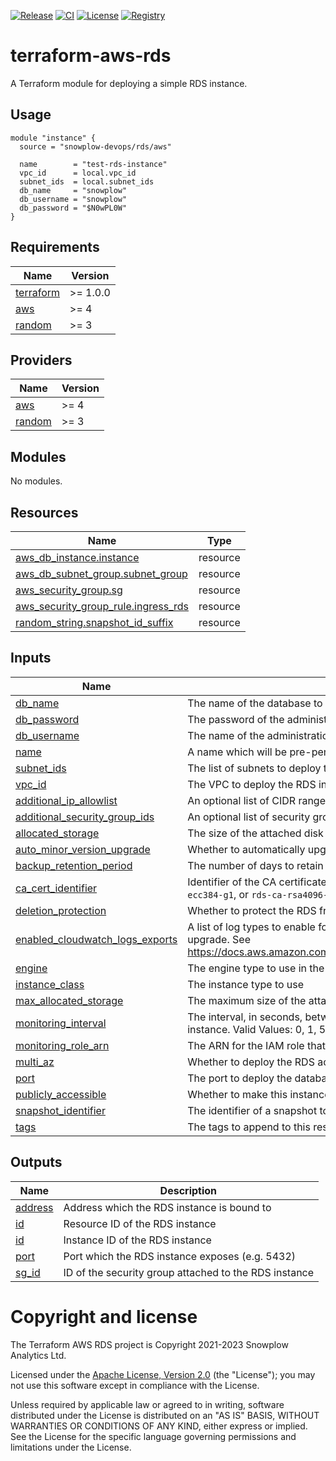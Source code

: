 [![Release][release-image]][release] [![CI][ci-image]][ci] [![License][license-image]][license] [![Registry][registry-image]][registry]

# terraform-aws-rds

A Terraform module for deploying a simple RDS instance.

## Usage

```hcl
module "instance" {
  source = "snowplow-devops/rds/aws"

  name        = "test-rds-instance"
  vpc_id      = local.vpc_id
  subnet_ids  = local.subnet_ids
  db_name     = "snowplow"
  db_username = "snowplow"
  db_password = "$N0wPL0W"
}
```

## Requirements

| Name | Version |
|------|---------|
| <a name="requirement_terraform"></a> [terraform](#requirement\_terraform) | >= 1.0.0 |
| <a name="requirement_aws"></a> [aws](#requirement\_aws) | >= 4 |
| <a name="requirement_random"></a> [random](#requirement\_random) | >= 3 |

## Providers

| Name | Version |
|------|---------|
| <a name="provider_aws"></a> [aws](#provider\_aws) | >= 4 |
| <a name="provider_random"></a> [random](#provider\_random) | >= 3 |

## Modules

No modules.

## Resources

| Name | Type |
|------|------|
| [aws_db_instance.instance](https://registry.terraform.io/providers/hashicorp/aws/latest/docs/resources/db_instance) | resource |
| [aws_db_subnet_group.subnet_group](https://registry.terraform.io/providers/hashicorp/aws/latest/docs/resources/db_subnet_group) | resource |
| [aws_security_group.sg](https://registry.terraform.io/providers/hashicorp/aws/latest/docs/resources/security_group) | resource |
| [aws_security_group_rule.ingress_rds](https://registry.terraform.io/providers/hashicorp/aws/latest/docs/resources/security_group_rule) | resource |
| [random_string.snapshot_id_suffix](https://registry.terraform.io/providers/hashicorp/random/latest/docs/resources/string) | resource |

## Inputs

| Name | Description | Type | Default | Required |
|------|-------------|------|---------|:--------:|
| <a name="input_db_name"></a> [db\_name](#input\_db\_name) | The name of the database to create | `string` | n/a | yes |
| <a name="input_db_password"></a> [db\_password](#input\_db\_password) | The password of the administration user to create | `string` | n/a | yes |
| <a name="input_db_username"></a> [db\_username](#input\_db\_username) | The name of the administration user to create | `string` | n/a | yes |
| <a name="input_name"></a> [name](#input\_name) | A name which will be pre-pended to the resources created | `string` | n/a | yes |
| <a name="input_subnet_ids"></a> [subnet\_ids](#input\_subnet\_ids) | The list of subnets to deploy the RDS instance across | `list(string)` | n/a | yes |
| <a name="input_vpc_id"></a> [vpc\_id](#input\_vpc\_id) | The VPC to deploy the RDS instance within | `string` | n/a | yes |
| <a name="input_additional_ip_allowlist"></a> [additional\_ip\_allowlist](#input\_additional\_ip\_allowlist) | An optional list of CIDR ranges to allow traffic from | `list(any)` | `[]` | no |
| <a name="input_additional_security_group_ids"></a> [additional\_security\_group\_ids](#input\_additional\_security\_group\_ids) | An optional list of security groups to attach to the RDS instance | `list(any)` | `[]` | no |
| <a name="input_allocated_storage"></a> [allocated\_storage](#input\_allocated\_storage) | The size of the attached disk in GB | `number` | `10` | no |
| <a name="input_auto_minor_version_upgrade"></a> [auto\_minor\_version\_upgrade](#input\_auto\_minor\_version\_upgrade) | Whether to automatically upgrade minor versions | `bool` | `true` | no |
| <a name="input_backup_retention_period"></a> [backup\_retention\_period](#input\_backup\_retention\_period) | The number of days to retain backups | `number` | `7` | no |
| <a name="input_ca_cert_identifier"></a> [ca\_cert\_identifier](#input\_ca\_cert\_identifier) | Identifier of the CA certificate for the DB instance. Example: `rds-ca-2019`, `rds-ca-rsa2048-g1`, `rds-ca-ecc384-g1`, or `rds-ca-rsa4096-g1`. | `string` | `"rds-ca-2019"` | no |
| <a name="input_deletion_protection"></a> [deletion\_protection](#input\_deletion\_protection) | Whether to protect the RDS from accidental termination | `bool` | `false` | no |
| <a name="input_enabled_cloudwatch_logs_exports"></a> [enabled\_cloudwatch\_logs\_exports](#input\_enabled\_cloudwatch\_logs\_exports) | A list of log types to enable for exporting to CloudWatch Logs. Valid values for postgres are: postgresql and upgrade. See https://docs.aws.amazon.com/AmazonRDS/latest/UserGuide/USER_LogAccess.Concepts.PostgreSQL.html. | `list(string)` | `[]` | no |
| <a name="input_engine"></a> [engine](#input\_engine) | The engine type to use in the RDS instance | `string` | `"postgres"` | no |
| <a name="input_instance_class"></a> [instance\_class](#input\_instance\_class) | The instance type to use | `string` | `"db.t3.micro"` | no |
| <a name="input_max_allocated_storage"></a> [max\_allocated\_storage](#input\_max\_allocated\_storage) | The maximum size of the attached disk in GB - if set higher than allocated\_storage will enable auto-scaling | `number` | `0` | no |
| <a name="input_monitoring_interval"></a> [monitoring\_interval](#input\_monitoring\_interval) | The interval, in seconds, between points when Enhanced Monitoring metrics are collected for the DB instance. Valid Values: 0, 1, 5, 10, 15, 30, 60. | `number` | `0` | no |
| <a name="input_monitoring_role_arn"></a> [monitoring\_role\_arn](#input\_monitoring\_role\_arn) | The ARN for the IAM role that permits RDS to send enhanced monitoring metrics to CloudWatch Logs. | `string` | `""` | no |
| <a name="input_multi_az"></a> [multi\_az](#input\_multi\_az) | Whether to deploy the RDS across multiple availability zones | `bool` | `false` | no |
| <a name="input_port"></a> [port](#input\_port) | The port to deploy the database on | `number` | `5432` | no |
| <a name="input_publicly_accessible"></a> [publicly\_accessible](#input\_publicly\_accessible) | Whether to make this instance accessible over the internet | `bool` | `false` | no |
| <a name="input_snapshot_identifier"></a> [snapshot\_identifier](#input\_snapshot\_identifier) | The identifier of a snapshot to restore from | `string` | `""` | no |
| <a name="input_tags"></a> [tags](#input\_tags) | The tags to append to this resource | `map(string)` | `{}` | no |

## Outputs

| Name | Description |
|------|-------------|
| <a name="output_address"></a> [address](#output\_address) | Address which the RDS instance is bound to |
| <a name="output_id"></a> [id](#output\_id) | Resource ID of the RDS instance |
| <a name="output_identifier"></a> [id](#output\_identifier) | Instance ID of the RDS instance |
| <a name="output_port"></a> [port](#output\_port) | Port which the RDS instance exposes (e.g. 5432) |
| <a name="output_sg_id"></a> [sg\_id](#output\_sg\_id) | ID of the security group attached to the RDS instance |

# Copyright and license

The Terraform AWS RDS project is Copyright 2021-2023 Snowplow Analytics Ltd.

Licensed under the [Apache License, Version 2.0][license] (the "License");
you may not use this software except in compliance with the License.

Unless required by applicable law or agreed to in writing, software
distributed under the License is distributed on an "AS IS" BASIS,
WITHOUT WARRANTIES OR CONDITIONS OF ANY KIND, either express or implied.
See the License for the specific language governing permissions and
limitations under the License.

[release]: https://github.com/snowplow-devops/terraform-aws-rds/releases/latest
[release-image]: https://img.shields.io/github/v/release/snowplow-devops/terraform-aws-rds

[ci]: https://github.com/snowplow-devops/terraform-aws-rds/actions?query=workflow%3Aci
[ci-image]: https://github.com/snowplow-devops/terraform-aws-rds/workflows/ci/badge.svg

[license]: https://www.apache.org/licenses/LICENSE-2.0
[license-image]: https://img.shields.io/badge/license-Apache--2-blue.svg?style=flat

[registry]: https://registry.terraform.io/modules/snowplow-devops/rds/aws/latest
[registry-image]: https://img.shields.io/static/v1?label=Terraform&message=Registry&color=7B42BC&logo=terraform
